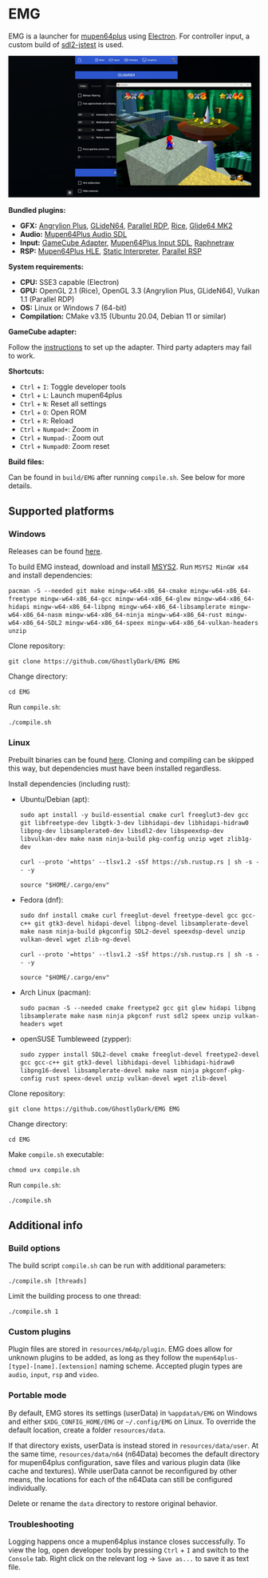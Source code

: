 # EMG

EMG is a launcher for [mupen64plus](https://github.com/GhostlyDark/mupen64plus-core) using [Electron](https://github.com/electron/electron). For controller input, a custom build of [sdl2-jstest](https://github.com/GhostlyDark/sdl-jstest) is used.

![](/emg.jpg)

**Bundled plugins:**

- **GFX:** [Angrylion Plus](https://github.com/GhostlyDark/angrylion-rdp-plus), [GLideN64](https://github.com/GhostlyDark/GLideN64), [Parallel RDP](https://github.com/GhostlyDark/parallel-rdp-standalone), [Rice](https://github.com/GhostlyDark/mupen64plus-video-rice), [Glide64 MK2](https://github.com/GhostlyDark/mupen64plus-video-glide64mk2)
- **Audio:** [Mupen64Plus Audio SDL](https://github.com/GhostlyDark/mupen64plus-audio-sdl)
- **Input:** [GameCube Adapter](https://github.com/GhostlyDark/mupen64plus-input-gca), [Mupen64Plus Input SDL](https://github.com/GhostlyDark/mupen64plus-input-sdl), [Raphnetraw](https://github.com/GhostlyDark/mupen64plus-input-raphnetraw)
- **RSP:** [Mupen64Plus HLE](https://github.com/GhostlyDark/mupen64plus-rsp-hle), [Static Interpreter](https://github.com/GhostlyDark/rsp), [Parallel RSP](https://github.com/GhostlyDark/parallel-rsp)

**System requirements:**

- **CPU:** SSE3 capable (Electron)
- **GPU:** OpenGL 2.1 (Rice), OpenGL 3.3 (Angrylion Plus, GLideN64), Vulkan 1.1 (Parallel RDP)
- **OS:** Linux or Windows 7 (64-bit)
- **Compilation:** CMake v3.15 (Ubuntu 20.04, Debian 11 or similar)

**GameCube adapter:**

Follow the [instructions](https://dolphin-emu.org/docs/guides/how-use-official-gc-controller-adapter-wii-u/#Installation) to set up the adapter. Third party adapters may fail to work.

**Shortcuts:**

- `Ctrl` + `I`: Toggle developer tools
- `Ctrl` + `L`: Launch mupen64plus
- `Ctrl` + `N`: Reset all settings
- `Ctrl` + `O`: Open ROM
- `Ctrl` + `R`: Reload
- `Ctrl` + `Numpad+`: Zoom in
- `Ctrl` + `Numpad-`: Zoom out
- `Ctrl` + `Numpad0`: Zoom reset

**Build files:**

Can be found in `build/EMG` after running `compile.sh`. See below for more details.


## Supported platforms

### Windows

Releases can be found [here](https://github.com/GhostlyDark/EMG/releases/latest).

To build EMG instead, download and install [MSYS2](https://www.msys2.org/). Run `MSYS2 MinGW x64` and install dependencies:
```
pacman -S --needed git make mingw-w64-x86_64-cmake mingw-w64-x86_64-freetype mingw-w64-x86_64-gcc mingw-w64-x86_64-glew mingw-w64-x86_64-hidapi mingw-w64-x86_64-libpng mingw-w64-x86_64-libsamplerate mingw-w64-x86_64-nasm mingw-w64-x86_64-ninja mingw-w64-x86_64-rust mingw-w64-x86_64-SDL2 mingw-w64-x86_64-speex mingw-w64-x86_64-vulkan-headers unzip
```

Clone repository:
```
git clone https://github.com/GhostlyDark/EMG EMG
```

Change directory:
```
cd EMG
```

Run `compile.sh`:
```
./compile.sh
```


### Linux

Prebuilt binaries can be found [here](https://github.com/GhostlyDark/EMG/releases/latest). Cloning and compiling can be skipped this way, but dependencies must have been installed regardless.

Install dependencies (including rust):

- Ubuntu/Debian (apt):
  ```
  sudo apt install -y build-essential cmake curl freeglut3-dev gcc git libfreetype-dev libgtk-3-dev libhidapi-dev libhidapi-hidraw0 libpng-dev libsamplerate0-dev libsdl2-dev libspeexdsp-dev libvulkan-dev make nasm ninja-build pkg-config unzip wget zlib1g-dev
  ```

  ```
  curl --proto '=https' --tlsv1.2 -sSf https://sh.rustup.rs | sh -s -- -y
  ```

  ```
  source "$HOME/.cargo/env"
  ```

- Fedora (dnf):
  ```
  sudo dnf install cmake curl freeglut-devel freetype-devel gcc gcc-c++ git gtk3-devel hidapi-devel libpng-devel libsamplerate-devel make nasm ninja-build pkgconfig SDL2-devel speexdsp-devel unzip vulkan-devel wget zlib-ng-devel
  ```

  ```
  curl --proto '=https' --tlsv1.2 -sSf https://sh.rustup.rs | sh -s -- -y
  ```

  ```
  source "$HOME/.cargo/env"
  ```

- Arch Linux (pacman):
  ```
  sudo pacman -S --needed cmake freetype2 gcc git glew hidapi libpng libsamplerate make nasm ninja pkgconf rust sdl2 speex unzip vulkan-headers wget
  ```

- openSUSE Tumbleweed (zypper):
  ```
  sudo zypper install SDL2-devel cmake freeglut-devel freetype2-devel gcc gcc-c++ git gtk3-devel libhidapi-devel libhidapi-hidraw0 libpng16-devel libsamplerate-devel make nasm ninja pkgconf-pkg-config rust speex-devel unzip vulkan-devel wget zlib-devel
  ```

Clone repository:
```
git clone https://github.com/GhostlyDark/EMG EMG
```

Change directory:
```
cd EMG
```

Make `compile.sh` executable:
```
chmod u+x compile.sh
```

Run `compile.sh`:
```
./compile.sh
```


## Additional info

### Build options

The build script `compile.sh` can be run with additional parameters:
```
./compile.sh [threads]
```

Limit the building process to one thread:
```
./compile.sh 1
```


### Custom plugins

Plugin files are stored in `resources/m64p/plugin`. EMG does allow for unknown plugins to be added, as long as they follow the `mupen64plus-[type]-[name].[extension]` naming scheme. Accepted plugin types are `audio`, `input`, `rsp` and `video`.


### Portable mode

By default, EMG stores its settings (userData) in `%appdata%/EMG` on Windows and either `$XDG_CONFIG_HOME/EMG` or `~/.config/EMG` on Linux. To override the default location, create a folder `resources/data`.

If that directory exists, userData is instead stored in `resources/data/user`. At the same time, `resources/data/n64` (n64Data) becomes the default directory for mupen64plus configuration, save files and various plugin data (like cache and textures). While userData cannot be reconfigured by other means, the locations for each of the n64Data can still be configured individually.

Delete or rename the `data` directory to restore original behavior.


### Troubleshooting

Logging happens once a mupen64plus instance closes successfully. To view the log, open developer tools by pressing `Ctrl` + `I` and switch to the `Console` tab. Right click on the relevant log -> `Save as...` to save it as text file.
